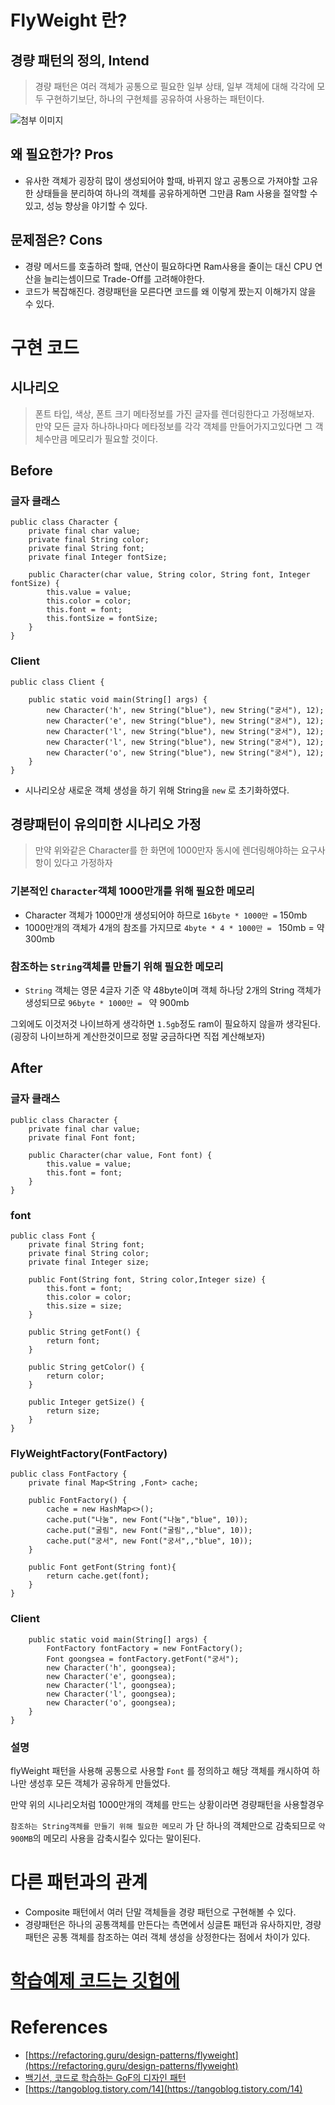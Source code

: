 # FlyWeight 란?
## 경량 패턴의 정의, Intend
> 경량 패턴은 여러 객체가 공통으로 필요한 일부 상태, 일부 객체에 대해 각각에 모두 구현하기보단, 하나의 구현체를 공유하여 사용하는 패턴이다.

![첨부 이미지](https://jinia-img-bucket.s3.ap-northeast-2.amazonaws.com/1c46fa82-105c-40f9-9000-50e6a4f357ef.png)

## 왜 필요한가? Pros
- 유사한 객체가 굉장히 많이 생성되어야 할때, 바뀌지 않고 공통으로 가져야할 고유한 상태들을 분리하여 하나의 객체를 공유하게하면 그만큼 Ram 사용을 절약할 수 있고, 성능 향상을 야기할 수 있다.

## 문제점은? Cons
- 경량 메서드를 호출하려 할때, 연산이 필요하다면 Ram사용을 줄이는 대신 CPU 연산을 늘리는셈이므로 Trade-Off를 고려해야한다.
- 코드가 복잡해진다. 경량패턴을 모른다면 코드를 왜 이렇게 짰는지 이해가지 않을 수 있다.

# 구현 코드

## 시나리오
> 폰트 타입, 색상, 폰트 크기 메타정보를 가진 글자를 렌더링한다고 가정해보자. <br>
> 만약 모든 글자 하나하나마다 메타정보를 각각 객체를 만들어가지고있다면 그 객체수만큼 메모리가 필요할 것이다.

## Before

### 글자 클래스

    public class Character {
        private final char value;
        private final String color;
        private final String font;
        private final Integer fontSize;
    
        public Character(char value, String color, String font, Integer fontSize) {
            this.value = value;
            this.color = color;
            this.font = font;
            this.fontSize = fontSize;
        }
    }

### Client
    public class Client {
    
        public static void main(String[] args) {
            new Character('h', new String("blue"), new String("궁서"), 12);
            new Character('e', new String("blue"), new String("궁서"), 12);
            new Character('l', new String("blue"), new String("궁서"), 12);
            new Character('l', new String("blue"), new String("궁서"), 12);
            new Character('o', new String("blue"), new String("궁서"), 12);
        }
    }
    


- 시나리오상 새로운 객체 생성을 하기 위해 String을 `new` 로 초기화하였다. 

## 경량패턴이 유의미한 시나리오 가정

> 만약 위와같은 Character를 한 화면에 1000만자 동시에 렌더링해야하는 요구사항이 있다고 가정하자<br>

### 기본적인 `Character`객체 1000만개를 위해 필요한 메모리

- Character 객체가 1000만개 생성되어야 하므로 `16byte * 1000만 =` 150mb
- 1000만개의 객체가 4개의 참조를 가지므로  `4byte * 4 * 1000만 = ` 150mb
 = 약 300mb

### 참조하는 `String`객체를 만들기 위해 필요한 메모리

- `String` 객체는 영문 4글자 기준 약 48byte이며 객체 하나당 2개의 String 객체가 생성되므로 `96byte * 1000만 = ` 약 900mb

그외에도 이것저것 나이브하게 생각하면 `1.5gb`정도 ram이 필요하지 않을까 생각된다.
(굉장히 나이브하게 계산한것이므로 정말 궁금하다면 직접 계산해보자)

## After

### 글자 클래스
    public class Character {
        private final char value;
        private final Font font;
    
        public Character(char value, Font font) {
            this.value = value;
            this.font = font;
        }
    }

### font 

    public class Font {
        private final String font;
        private final String color;
        private final Integer size;
    
        public Font(String font, String color,Integer size) {
            this.font = font;
            this.color = color;
            this.size = size;
        }
    
        public String getFont() {
            return font;
        }
        
        public String getColor() {
            return color;
        }
    
        public Integer getSize() {
            return size;
        }
    }

### FlyWeightFactory(FontFactory)
    public class FontFactory {
        private final Map<String ,Font> cache;
    
        public FontFactory() {
            cache = new HashMap<>();
            cache.put("나눔", new Font("나눔","blue", 10));
            cache.put("굴림", new Font("굴림",,"blue", 10));
            cache.put("궁서", new Font("궁서",,"blue", 10));
        }
    
        public Font getFont(String font){
            return cache.get(font);
        }
    }    

### Client

        public static void main(String[] args) {
            FontFactory fontFactory = new FontFactory();
            Font goongsea = fontFactory.getFont("궁서");
            new Character('h', goongsea);
            new Character('e', goongsea);
            new Character('l', goongsea);
            new Character('l', goongsea);
            new Character('o', goongsea);
        }
    }
    
### 설명

flyWeight 패턴을 사용해 공통으로 사용할 `Font` 를 정의하고 해당 객체를 캐시하여 하나만 생성후 모든 객체가 공유하게 만들었다.

만약 위의 시나리오처럼 1000만개의 객체를 만드는 상황이라면 경량패턴을 사용할경우

`참조하는 String객체를 만들기 위해 필요한 메모리` 가 단 하나의 객체만으로 감축되므로 `약 900MB`의 메모리 사용을 감축시킬수 있다는 말이된다.


# 다른 패턴과의 관계
- Composite 패턴에서 여러 단말 객체들을 경량 패턴으로 구현해볼 수 있다.
- 경량패턴은 하나의 공통객체를 만든다는 측면에서 싱글톤 패턴과 유사하지만, 경량패턴은 공통 객체를 참조하는 여러 객체 생성을 상정한다는 점에서 차이가 있다.


# [학습예제 코드는 깃헙에](https://github.com/jinia91/DesignPattern/tree/main/src/flyweight)
# References
- [https://refactoring.guru/design-patterns/flyweight](https://refactoring.guru/design-patterns/flyweight)
- [백기선, 코드로 학습하는 GoF의 디자인 패턴](https://www.inflearn.com/course/%EB%94%94%EC%9E%90%EC%9D%B8-%ED%8C%A8%ED%84%B4/dashboard)
- [https://tangoblog.tistory.com/14](https://tangoblog.tistory.com/14)
